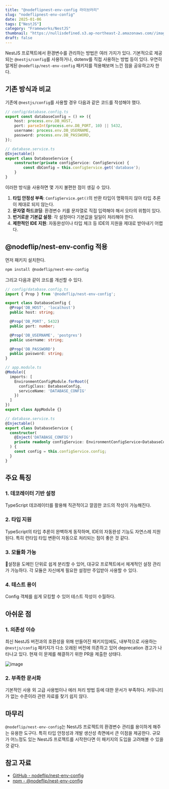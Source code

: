 ```yaml
---
title: "@nodeflipnest-env-config 라이브러리"
slug: "nodeflipnest-env-config"
date: 2025-01-06
tags: ["NestJS"]
category: "Frameworks/NestJS"
thumbnail: "https://nullisdefined.s3.ap-northeast-2.amazonaws.com//images/fd06b3636284b65c415f42976d345343.png"
draft: false
---
```

NestJS 프로젝트에서 환경변수를 관리하는 방법은 여러 가지가 있다. 기본적으로 제공되는 `@nestjs/config`를 사용하거나, dotenv를 직접 사용하는 방법 등이 있다. 우연히 알게된 `@nodeflip/nest-env-config` 패키지를 적용해보며 느낀 점을 공유하고자 한다.

## 기존 방식과 비교
기존에 `@nestjs/config`를 사용할 경우 다음과 같은 코드를 작성해야 했다.

```ts
// config/database.config.ts
export const databaseConfig = () => ({
	host: process.env.DB_HOST,
	port: parseInt(process.env.DB_PORT, 10) || 5432,
	username: process.env.DB_USERNAME,
	password: process.env.DB_PASSWORD,
});

// database.service.ts
@Injectable()
export class DatabaseService {
	constructor(private configService: ConfigService) {
		const dbConfig = this.configService.get('database');
	}
}
```

이러한 방식을 사용하면 몇 가지 불편한 점이 생길 수 있다.
1. **타입 안정성 부족**: `ConfigService.get()`의 반환 타입이 명확하지 않아 타입 추론이 제대로 되지 않는다.
2. **문자열 하드코딩**: 환경변수 키를 문자열로 직접 입력해야 해서 오타의 위험이 있다.
3. **번거로운 기본값 설정**: 각 설정마다 기본값을 일일이 처리해야 한다.
4. **제한적인 IDE 지원**: 자동완성이나 타입 체크 등 IDE의 지원을 제대로 받아내기 어렵다.

## @nodeflip/nest-env-config 적용

먼저 패키지 설치한다.

```bash
npm install @nodeflip/nest-env-config
```

그리고 다음과 같이 코드를 개선할 수 있다.

```ts
// config/database.config.ts
import { Prop } from '@nodeflip/nest-env-config';

export class DatabaseConfig {
  @Prop('DB_HOST', 'localhost')
  public host: string;

  @Prop('DB_PORT', 5432)
  public port: number;

  @Prop('DB_USERNAME', 'postgres')
  public username: string;

  @Prop('DB_PASSWORD')
  public password: string;
}

// app.module.ts
@Module({
  imports: [
    EnvironmentConfigModule.forRoot({
      configClass: DatabaseConfig,
      serviceName: 'DATABASE_CONFIG'
    })
  ]
})
export class AppModule {}

// database.service.ts
@Injectable()
export class DatabaseService {
  constructor(
    @Inject('DATABASE_CONFIG')
    private readonly configService: EnvironmentConfigService<DatabaseConfig>
  ) {
    const config = this.configService.config;
  }
}
```

## 주요 특징
### 1. 데코레이터 기반 설정
TypeScript 데코레이터를 활용해 직관적이고 깔끔한 코드의 작성이 가능해진다.

### 2. 타입 지원
TypeScript의 타입 추론이 완벽하게 동작하며, IDE의 자동완성 기능도 자연스레 지원된다. 특히 런타임 타입 변환이 자동으로 처리되는 점이 좋은 것 같다.

### 3. 모듈화 가능
설정을 도메인 단위로 쉽게 분리할 수 있어, 대규모 프로젝트에서 체계적인 설정 관리가 가능하다. 각 모듈은 자신에게 필요한 설정만 주입받아 사용할 수 있다.

### 4. 테스트 용이
Config 객체를 쉽게 모킹할 수 있어 테스트 작성이 수월하다.

## 아쉬운 점
### 1. 의존성 이슈
최신 NestJS 버전과의 호환성을 위해 만들어진 패키지임에도, 내부적으로 사용하는 `@nestjs/config` 패키지가 다소 오래된 버전에 의존하고 있어 deprecation 경고가 나타나고 있다. 현재 이 문제를 해결하기 위한 PR을 제출한 상태다.

![image](https://nullisdefined.s3.ap-northeast-2.amazonaws.com//images/fd06b3636284b65c415f42976d345343.png)


### 2. 부족한 문서화
기본적인 사용 외 고급 사용법이나 에러 처리 방법 등에 대한 문서가 부족하다. 커뮤니티가 없는 수준이라 관련 자료를 찾기 쉽지 않다.

## 마무리
`@nodeflip/nest-env-config`는 NestJS 프로젝트의 환경변수 관리를 용이하게 해주는 유용한 도구다. 특히 타입 안정성과 개발 생산성 측면에서 큰 이점을 제공한다. 규모가 어느정도 있는 NestJS 프로젝트를 시작한다면 이 패키지의 도입을 고려해볼 수 있을 것 같다.

## 참고 자료
- [GitHub - nodeflip/nest-env-config](https://github.com/nodeflip/nest-env-config)
- [npm - @nodeflip/nest-env-config](https://www.npmjs.com/package/@nodeflip/nest-env-config?activeTab=versions)
